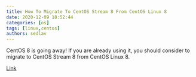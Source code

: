 ```yaml
---
title: How To Migrate To CentOS Stream 8 From CentOS Linux 8
date: 2020-12-09 18:52:44
categories: [os]
tags: [linux,centos]
authors: sedlav
---
```


CentOS 8 is going away! If you are already using it, you should consider to migrate to CentOS Stream 8 from CentOS Linux 8.

[Link](https://ostechnix.com/how-to-migrate-to-centos-stream-8-from-centos-linux-8/)
